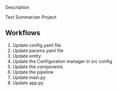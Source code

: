 Description

Text Summarizer Project

## Workflows

1. Update config.yaml file
2. Update params.yaml file
3. Update entity
4. Update the Configuration manager in src config
5. Update the components
6. Update the pipeline
7. Update main.py
8. Update app.py